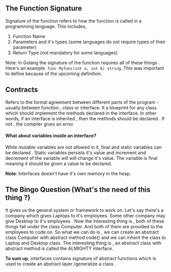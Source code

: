 
## The Function Signature

Signature of the function refers to how the function is called in a programming language. This includes, 
1) Function Name
2) Parameters and it's types (some languages do not require types of their parameter)
3) Return Type (not mandatory for  some languages)

Note: In Golang the signature of the function requires all of these things . Here's an example.
 `func Myfunc(int a, int b) string`. This was important to define because of the upcoming definition.

## Contracts 

Refers to the formal agreement between different parts of the program - usually between function , class or interface. It a blueprint for any class which should implement the methods declared in the interface. In other words, if an interface is inherited , then the methods should be declared . If not , the compiler gives an error.

#### What about variables inside an interface?
While mutable variables are not allowed in it, final and static variables can be declared . 
Static variables persists it's value and increment and decrement of the variable will will change it's value. The variable is final meaning it should be given a value to be declared.

**Note**: Interfaces doesn't have it's own memory in the heap.

## The Bingo Question (What's the need of this thing ?)

It gives us the general system or framework to work on. Let's say there's a company which gives Laptops to it's employees. Some other company may give Desktop to it's employees . Now the interesting thing is , both of these things fall under the class Computer. And both of them are provided to the employees to code on. So what we can do is , we can create an abstract class Computer with abstract method code() and we can inherit the class to Laptop and Desktop class. The interesting thing is , an abstract class with abstract method is called the ALMIGHTY interface.

**To sum up**, interfaces contains signature of abstract functions which is used to create an abstract layer /generalize a class .

